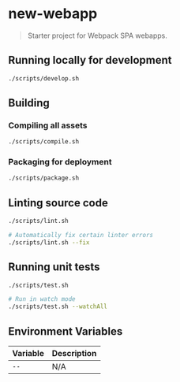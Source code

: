 # new-webapp

> Starter project for Webpack SPA webapps.


## Running locally for development

```bash
./scripts/develop.sh
```


## Building

### Compiling all assets

```bash
./scripts/compile.sh
```

### Packaging for deployment

```bash
./scripts/package.sh
```


## Linting source code

```bash
./scripts/lint.sh

# Automatically fix certain linter errors
./scripts/lint.sh --fix
```


## Running unit tests

```bash
./scripts/test.sh

# Run in watch mode
./scripts/test.sh --watchAll
```


## Environment Variables

| Variable | Description |
|----------|-------------|
| `--` | N/A |
